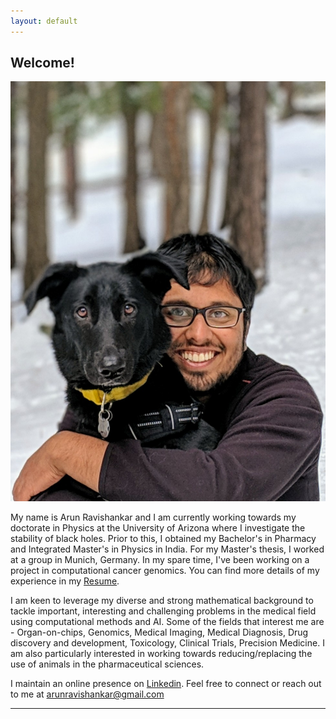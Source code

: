 ```yaml
---
layout: default
---
```


## Welcome!

<img class="profile-picture" src="profile1.jpg">

My name is Arun Ravishankar and I am currently working towards my doctorate in Physics at the University of Arizona where I investigate the stability of black holes. Prior to this, I obtained my Bachelor's in Pharmacy and Integrated Master's in Physics in India. For my Master's thesis, I worked at a group in Munich, Germany. In my spare time, I've been working on a project in computational cancer genomics. You can find more details of my experience in my [Resume](documents/Resume-Arun_Ravishankar.pdf).

I am keen to leverage my diverse and strong mathematical background to tackle important, interesting and challenging problems in the medical field using computational methods and AI. Some of the fields that interest me are - Organ-on-chips, Genomics, Medical Imaging, Medical Diagnosis, Drug discovery and development, Toxicology, Clinical Trials, Precision Medicine. I am also particularly interested in working towards reducing/replacing the use of animals in the pharmaceutical sciences.

I maintain an online presence on [Linkedin](https://linkedin.com/in/arunravishankar/). Feel free to connect or reach out to me at <arunravishankar@gmail.com>

---
